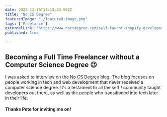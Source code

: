 ```yaml
---
date: 2022-12-16T17:14:33.962Z
title: "No CS Degree" 
featuredImage: "./featured-image.png"
tags: ['Freelance']
externalLink: "https://www.nocsdegree.com/self-taught-shopify-developer/"
published: true

---
```

## Becoming a Full Time Freelancer without a Computer Science Degree 😉

I was asked to interview on the [No CS Degree](https://www.nocsdegree.com/self-taught-shopify-developer/) blog. The blog focuses on people working in tech and web development that never received a computer science degree. It's a testament to all the self / community taught developers out there, as well as the people who transitioned into tech later in their life. 

#### Thanks Pete for inviting me on!